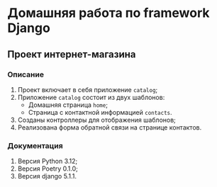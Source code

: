 # Домашняя работа по framework Django
## Проект интернет-магазина

### Описание
1) Проект включает в себя приложение `catalog`;
2) Приложение `catalog` состоит из двух шаблонов: 
     - Домашняя страница `home`;
     - Страница с контактной информацией `contacts`.
3) Созданы контроллеры для отображения шаблонов;
4) Реализована форма обратной связи на странице контактов.

### Документация
1) Версия Python 3.12;
2) Версия Poetry 0.1.0;
3) Версия django 5.1.1.

